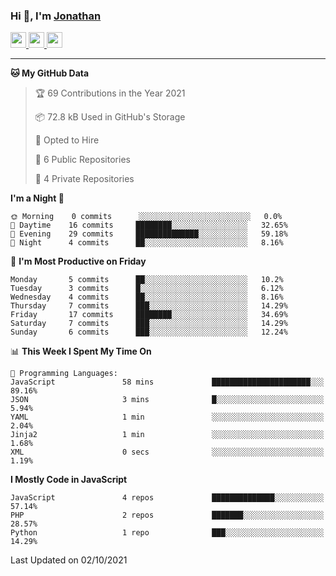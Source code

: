 ### Hi 👋, I'm [Jonathan](https://jonathan-d.ch) 


<p>
  <a href="https://www.twitter.com/redkill2108">
    <img src="https://img.shields.io/badge/twitter-%231DA1F2.svg?&style=for-the-badge&logo=twitter&logoColor=white" height=25>
  </a>
  <a href="https://www.linkedin.com/in/jdebetaz">
    <img src="https://img.shields.io/badge/linkedin-%230077B5.svg?&style=for-the-badge&logo=linkedin&logoColor=white" height=25>
  </a>
  <a href="https://www.instagram.com/jdebetaz/">
    <img src="https://img.shields.io/badge/instagram-%23E4405F.svg?&style=for-the-badge&logo=instagram&logoColor=white" height=25>
  </a>
</p>

-------

<!--START_SECTION:waka-->
**🐱 My GitHub Data** 

> 🏆 69 Contributions in the Year 2021
 > 
> 📦 72.8 kB Used in GitHub's Storage 
 > 
> 💼 Opted to Hire
 > 
> 📜 6 Public Repositories 
 > 
> 🔑 4 Private Repositories  
 > 
**I'm a Night 🦉** 

```text
🌞 Morning    0 commits      ░░░░░░░░░░░░░░░░░░░░░░░░░   0.0% 
🌆 Daytime    16 commits     ████████░░░░░░░░░░░░░░░░░   32.65% 
🌃 Evening    29 commits     ██████████████░░░░░░░░░░░   59.18% 
🌙 Night      4 commits      ██░░░░░░░░░░░░░░░░░░░░░░░   8.16%

```
📅 **I'm Most Productive on Friday** 

```text
Monday       5 commits      ██░░░░░░░░░░░░░░░░░░░░░░░   10.2% 
Tuesday      3 commits      █░░░░░░░░░░░░░░░░░░░░░░░░   6.12% 
Wednesday    4 commits      ██░░░░░░░░░░░░░░░░░░░░░░░   8.16% 
Thursday     7 commits      ███░░░░░░░░░░░░░░░░░░░░░░   14.29% 
Friday       17 commits     ████████░░░░░░░░░░░░░░░░░   34.69% 
Saturday     7 commits      ███░░░░░░░░░░░░░░░░░░░░░░   14.29% 
Sunday       6 commits      ███░░░░░░░░░░░░░░░░░░░░░░   12.24%

```


📊 **This Week I Spent My Time On** 

```text
💬 Programming Languages: 
JavaScript               58 mins             ██████████████████████░░░   89.16% 
JSON                     3 mins              █░░░░░░░░░░░░░░░░░░░░░░░░   5.94% 
YAML                     1 min               ░░░░░░░░░░░░░░░░░░░░░░░░░   2.04% 
Jinja2                   1 min               ░░░░░░░░░░░░░░░░░░░░░░░░░   1.68% 
XML                      0 secs              ░░░░░░░░░░░░░░░░░░░░░░░░░   1.19%

```

**I Mostly Code in JavaScript** 

```text
JavaScript               4 repos             ██████████████░░░░░░░░░░░   57.14% 
PHP                      2 repos             ███████░░░░░░░░░░░░░░░░░░   28.57% 
Python                   1 repo              ███░░░░░░░░░░░░░░░░░░░░░░   14.29%

```



 Last Updated on 02/10/2021
<!--END_SECTION:waka-->
